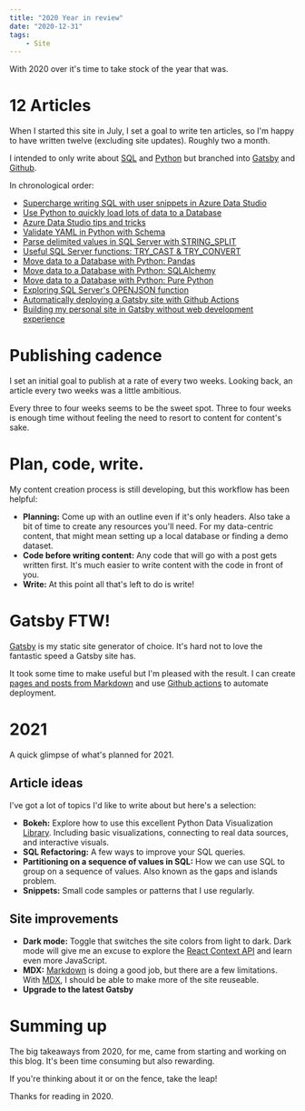 ```yaml
---
title: "2020 Year in review"
date: "2020-12-31"
tags:
    - Site
---
```


With 2020 over it's time to take stock of the year that was.

# 12 Articles

When I started this site in July, I set a goal to write ten articles, so I'm happy to have written twelve (excluding site updates). Roughly two a month.

I intended to only write about [SQL](/tags/sql-server/) and [Python](/tags/python/) but branched into [Gatsby](/tags/gatsby/) and [Github](/tags/github/).

In chronological order:

* [Supercharge writing SQL with user snippets in Azure Data Studio](/azure-data-studio-user-snippets/)
* [Use Python to quickly load lots of data to a Database](/quickly-load-data-db-python/)
* [Azure Data Studio tips and tricks](/auzre-data-studio-tips-tricks/)
* [Validate YAML in Python with Schema](/validate-yaml-python-schema/)
* [Parse delimited values in SQL Server with STRING_SPLIT](/sql-server-string-split/)
* [Useful SQL Server functions: TRY_CAST & TRY_CONVERT](/sql-server-try-cast-convert/)
* [Move data to a Database with Python: Pandas](/move-data-to-db-with-pandas/)
* [Move data to a Database with Python: SQLAlchemy](/move-data-to-db-with-sqlalchemy/)
* [Move data to a Database with Python: Pure Python](/move-data-to-db-with-pure-python/)
* [Exploring SQL Server's OPENJSON function](/exploring-sql-servers-openjson-function/)
* [Automatically deploying a Gatsby site with Github Actions](/automatically-deploying-with-github-actions/)
* [Building my personal site in Gatsby without web development experience](/building-my-personal-site-in-gatsby/)

# Publishing cadence

I set an initial goal to publish at a rate of every two weeks. Looking back, an article every two weeks was a little ambitious. 

Every three to four weeks seems to be the sweet spot. Three to four weeks is enough time without feeling the need to resort to content for content's sake.

# Plan, code, write.

My content creation process is still developing, but this workflow has been helpful:

* **Planning:** Come up with an outline even if it's only headers. Also take a bit of time to create any resources you'll need. For my data-centric content, that might mean setting up a local database or finding a demo dataset.
* **Code before writing content:** Any code that will go with a post gets written first. It's much easier to write content with the code in front of you.
* **Write:** At this point all that's left to do is write!


# Gatsby FTW!

[Gatsby](https://www.gatsbyjs.com/) is my static site generator of choice. It's hard not to love the fantastic speed a Gatsby site has.

It took some time to make useful but I'm pleased with the result. I can create [pages and posts from Markdown](https://www.gatsbyjs.com/docs/tutorial/part-seven/) and use [Github actions]((/automatically-deploying-with-github-actions/)) to automate deployment.

# 2021

A quick glimpse of what's planned for 2021.

## Article ideas

I've got a lot of topics I'd like to write about but here's a selection:

* **Bokeh:** Explore how to use this excellent Python Data Visualization [Library](https://docs.bokeh.org/en/latest/). Including basic visualizations, connecting to real data sources, and interactive visuals.
* **SQL Refactoring:** A few ways to improve your SQL queries.
* **Partitioning on a sequence of values in SQL:** How we can use SQL to group on a sequence of values. Also known as the gaps and islands problem.
* **Snippets:** Small code samples or patterns that I use regularly.

## Site improvements

* **Dark mode:** Toggle that switches the site colors from light to dark. Dark mode will give me an excuse to explore the [React Context API](https://www.gatsbyjs.com/blog/2019-01-31-using-react-context-api-with-gatsby/) and learn even more JavaScript.
* **MDX:** [Markdown](****) is doing a good job, but there are a few limitations. With [MDX](https://www.gatsbyjs.com/docs/how-to/routing/mdx/), I should be able to make more of the site reuseable.
* **Upgrade to the latest Gatsby**

# Summing up

The big takeaways from 2020, for me, came from starting and working on this blog. It's been time consuming but also rewarding.

If you're thinking about it or on the fence, take the leap!

Thanks for reading in 2020.